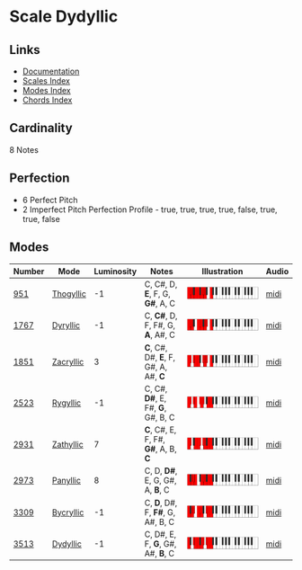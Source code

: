 # Scale Dydyllic

## Links

- [Documentation](README.md)
- [Scales Index](Scales.md)
- [Modes Index](Modes.md)
- [Chords Index](Chords.md)

## Cardinality

8 Notes

## Perfection

- 6 Perfect Pitch
- 2 Imperfect Pitch
Perfection Profile - true, true, true, true, false, true, true, false

## Modes

| Number | Mode | Luminosity | Notes | Illustration | Audio |
|--------|------|------------|-------|--------------|-------|
| [951](https://ianring.com/musictheory/scales/951) | [Thogyllic](ModeThogyllic.md) | -1 | C, C#, D, **E**, F, G, **G#**, A, C | ![CNaturalThogyllic](ModeCNaturalThogyllic.png) | [midi](https://github.com/edipermadi/music/blob/main/docs/ModeCNaturalThogyllic.mid?raw=true) | 
| [1767](https://ianring.com/musictheory/scales/1767) | [Dyryllic](ModeDyryllic.md) | -1 | C, **C#**, D, F, F#, G, **A**, A#, C | ![CNaturalDyryllic](ModeCNaturalDyryllic.png) | [midi](https://github.com/edipermadi/music/blob/main/docs/ModeCNaturalDyryllic.mid?raw=true) | 
| [1851](https://ianring.com/musictheory/scales/1851) | [Zacryllic](ModeZacryllic.md) | 3 | **C**, C#, D#, **E**, F, G#, A, A#, **C** | ![CNaturalZacryllic](ModeCNaturalZacryllic.png) | [midi](https://github.com/edipermadi/music/blob/main/docs/ModeCNaturalZacryllic.mid?raw=true) | 
| [2523](https://ianring.com/musictheory/scales/2523) | [Rygyllic](ModeRygyllic.md) | -1 | C, C#, **D#**, E, F#, **G**, G#, B, C | ![CNaturalRygyllic](ModeCNaturalRygyllic.png) | [midi](https://github.com/edipermadi/music/blob/main/docs/ModeCNaturalRygyllic.mid?raw=true) | 
| [2931](https://ianring.com/musictheory/scales/2931) | [Zathyllic](ModeZathyllic.md) | 7 | **C**, C#, E, F, F#, **G#**, A, B, **C** | ![CNaturalZathyllic](ModeCNaturalZathyllic.png) | [midi](https://github.com/edipermadi/music/blob/main/docs/ModeCNaturalZathyllic.mid?raw=true) | 
| [2973](https://ianring.com/musictheory/scales/2973) | [Panyllic](ModePanyllic.md) | 8 | C, D, **D#**, E, G, G#, A, **B**, C | ![CNaturalPanyllic](ModeCNaturalPanyllic.png) | [midi](https://github.com/edipermadi/music/blob/main/docs/ModeCNaturalPanyllic.mid?raw=true) | 
| [3309](https://ianring.com/musictheory/scales/3309) | [Bycryllic](ModeBycryllic.md) | -1 | C, **D**, D#, F, **F#**, G, A#, B, C | ![CNaturalBycryllic](ModeCNaturalBycryllic.png) | [midi](https://github.com/edipermadi/music/blob/main/docs/ModeCNaturalBycryllic.mid?raw=true) | 
| [3513](https://ianring.com/musictheory/scales/3513) | [Dydyllic](ModeDydyllic.md) | -1 | C, D#, E, F, **G**, G#, A#, **B**, C | ![CNaturalDydyllic](ModeCNaturalDydyllic.png) | [midi](https://github.com/edipermadi/music/blob/main/docs/ModeCNaturalDydyllic.mid?raw=true) | 
